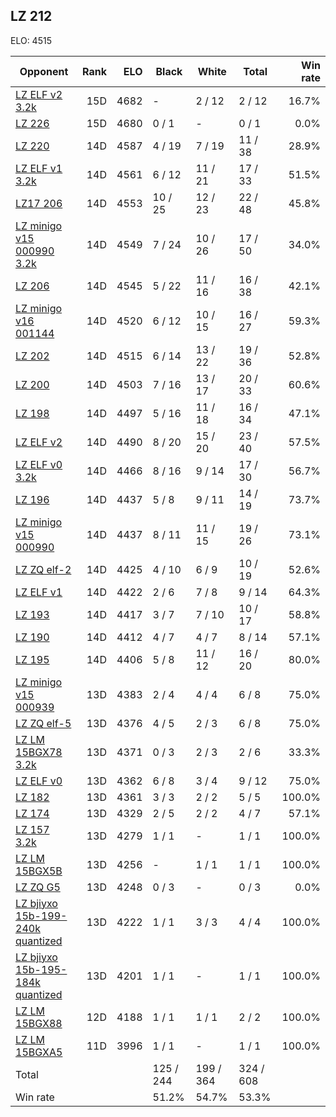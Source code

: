 ## LZ 212 ##

ELO: 4515

Opponent | Rank | ELO | Black | White | Total | Win rate
---------|-----:|----:|-------|-------|-------|-------:
[LZ ELF v2 3.2k](LZ%20ELF%20v2%203.2k.md) | 15D | 4682 | - | 2 / 12 | 2 / 12 | 16.7%
[LZ 226](LZ%20226.md) | 15D | 4680 | 0 / 1 | - | 0 / 1 | 0.0%
[LZ 220](LZ%20220.md) | 14D | 4587 | 4 / 19 | 7 / 19 | 11 / 38 | 28.9%
[LZ ELF v1 3.2k](LZ%20ELF%20v1%203.2k.md) | 14D | 4561 | 6 / 12 | 11 / 21 | 17 / 33 | 51.5%
[LZ17 206](LZ17%20206.md) | 14D | 4553 | 10 / 25 | 12 / 23 | 22 / 48 | 45.8%
[LZ minigo v15 000990 3.2k](LZ%20minigo%20v15%20000990%203.2k.md) | 14D | 4549 | 7 / 24 | 10 / 26 | 17 / 50 | 34.0%
[LZ 206](LZ%20206.md) | 14D | 4545 | 5 / 22 | 11 / 16 | 16 / 38 | 42.1%
[LZ minigo v16 001144](LZ%20minigo%20v16%20001144.md) | 14D | 4520 | 6 / 12 | 10 / 15 | 16 / 27 | 59.3%
[LZ 202](LZ%20202.md) | 14D | 4515 | 6 / 14 | 13 / 22 | 19 / 36 | 52.8%
[LZ 200](LZ%20200.md) | 14D | 4503 | 7 / 16 | 13 / 17 | 20 / 33 | 60.6%
[LZ 198](LZ%20198.md) | 14D | 4497 | 5 / 16 | 11 / 18 | 16 / 34 | 47.1%
[LZ ELF v2](LZ%20ELF%20v2.md) | 14D | 4490 | 8 / 20 | 15 / 20 | 23 / 40 | 57.5%
[LZ ELF v0 3.2k](LZ%20ELF%20v0%203.2k.md) | 14D | 4466 | 8 / 16 | 9 / 14 | 17 / 30 | 56.7%
[LZ 196](LZ%20196.md) | 14D | 4437 | 5 / 8 | 9 / 11 | 14 / 19 | 73.7%
[LZ minigo v15 000990](LZ%20minigo%20v15%20000990.md) | 14D | 4437 | 8 / 11 | 11 / 15 | 19 / 26 | 73.1%
[LZ ZQ elf-2](LZ%20ZQ%20elf-2.md) | 14D | 4425 | 4 / 10 | 6 / 9 | 10 / 19 | 52.6%
[LZ ELF v1](LZ%20ELF%20v1.md) | 14D | 4422 | 2 / 6 | 7 / 8 | 9 / 14 | 64.3%
[LZ 193](LZ%20193.md) | 14D | 4417 | 3 / 7 | 7 / 10 | 10 / 17 | 58.8%
[LZ 190](LZ%20190.md) | 14D | 4412 | 4 / 7 | 4 / 7 | 8 / 14 | 57.1%
[LZ 195](LZ%20195.md) | 14D | 4406 | 5 / 8 | 11 / 12 | 16 / 20 | 80.0%
[LZ minigo v15 000939](LZ%20minigo%20v15%20000939.md) | 13D | 4383 | 2 / 4 | 4 / 4 | 6 / 8 | 75.0%
[LZ ZQ elf-5](LZ%20ZQ%20elf-5.md) | 13D | 4376 | 4 / 5 | 2 / 3 | 6 / 8 | 75.0%
[LZ LM 15BGX78 3.2k](LZ%20LM%2015BGX78%203.2k.md) | 13D | 4371 | 0 / 3 | 2 / 3 | 2 / 6 | 33.3%
[LZ ELF v0](LZ%20ELF%20v0.md) | 13D | 4362 | 6 / 8 | 3 / 4 | 9 / 12 | 75.0%
[LZ 182](LZ%20182.md) | 13D | 4361 | 3 / 3 | 2 / 2 | 5 / 5 | 100.0%
[LZ 174](LZ%20174.md) | 13D | 4329 | 2 / 5 | 2 / 2 | 4 / 7 | 57.1%
[LZ 157 3.2k](LZ%20157%203.2k.md) | 13D | 4279 | 1 / 1 | - | 1 / 1 | 100.0%
[LZ LM 15BGX5B](LZ%20LM%2015BGX5B.md) | 13D | 4256 | - | 1 / 1 | 1 / 1 | 100.0%
[LZ ZQ G5](LZ%20ZQ%20G5.md) | 13D | 4248 | 0 / 3 | - | 0 / 3 | 0.0%
[LZ bjiyxo 15b-199-240k quantized](LZ%20bjiyxo%2015b-199-240k%20quantized.md) | 13D | 4222 | 1 / 1 | 3 / 3 | 4 / 4 | 100.0%
[LZ bjiyxo 15b-195-184k quantized](LZ%20bjiyxo%2015b-195-184k%20quantized.md) | 13D | 4201 | 1 / 1 | - | 1 / 1 | 100.0%
[LZ LM 15BGX88](LZ%20LM%2015BGX88.md) | 12D | 4188 | 1 / 1 | 1 / 1 | 2 / 2 | 100.0%
[LZ LM 15BGXA5](LZ%20LM%2015BGXA5.md) | 11D | 3996 | 1 / 1 | - | 1 / 1 | 100.0%
Total | | | 125 / 244 | 199 / 364 | 324 / 608 | 
Win rate| | | 51.2% | 54.7% | 53.3% | 
